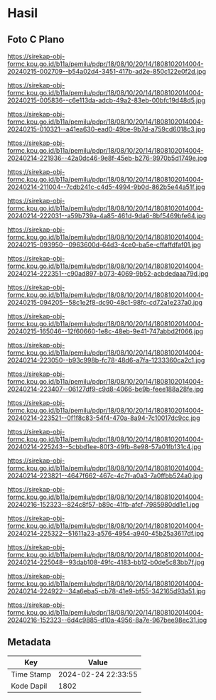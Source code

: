 # Hasil

## Foto C Plano

https://sirekap-obj-formc.kpu.go.id/b11a/pemilu/pdpr/18/08/10/20/14/1808102014004-20240215-002709--b54a02d4-3451-417b-ad2e-850c122e0f2d.jpg

https://sirekap-obj-formc.kpu.go.id/b11a/pemilu/pdpr/18/08/10/20/14/1808102014004-20240215-005836--c6e113da-adcb-49a2-83eb-00bfc19d48d5.jpg

https://sirekap-obj-formc.kpu.go.id/b11a/pemilu/pdpr/18/08/10/20/14/1808102014004-20240215-010321--a41ea630-ead0-49be-9b7d-a759cd6018c3.jpg

https://sirekap-obj-formc.kpu.go.id/b11a/pemilu/pdpr/18/08/10/20/14/1808102014004-20240214-221936--42a0dc46-9e8f-45eb-b276-9970b5d1749e.jpg

https://sirekap-obj-formc.kpu.go.id/b11a/pemilu/pdpr/18/08/10/20/14/1808102014004-20240214-211004--7cdb241c-c4d5-4994-9b0d-862b5e44a51f.jpg

https://sirekap-obj-formc.kpu.go.id/b11a/pemilu/pdpr/18/08/10/20/14/1808102014004-20240214-222031--a59b739a-4a85-461d-9da6-8bf5469bfe64.jpg

https://sirekap-obj-formc.kpu.go.id/b11a/pemilu/pdpr/18/08/10/20/14/1808102014004-20240215-093950--0963600d-64d3-4ce0-ba5e-cffaffdfaf01.jpg

https://sirekap-obj-formc.kpu.go.id/b11a/pemilu/pdpr/18/08/10/20/14/1808102014004-20240214-222351--c90ad897-b073-4069-9b52-acbdedaaa79d.jpg

https://sirekap-obj-formc.kpu.go.id/b11a/pemilu/pdpr/18/08/10/20/14/1808102014004-20240215-094205--58c1e2f8-dc90-48c1-98fc-cd72a1e237a0.jpg

https://sirekap-obj-formc.kpu.go.id/b11a/pemilu/pdpr/18/08/10/20/14/1808102014004-20240215-165046--12f60660-1e8c-48eb-9e41-747abbd2f066.jpg

https://sirekap-obj-formc.kpu.go.id/b11a/pemilu/pdpr/18/08/10/20/14/1808102014004-20240214-223050--b93c998b-fc78-48d6-a7fa-1233360ca2c1.jpg

https://sirekap-obj-formc.kpu.go.id/b11a/pemilu/pdpr/18/08/10/20/14/1808102014004-20240214-223407--06127df9-c9d8-4066-be9b-feee188a28fe.jpg

https://sirekap-obj-formc.kpu.go.id/b11a/pemilu/pdpr/18/08/10/20/14/1808102014004-20240214-223521--0f1f8c83-54f4-470a-8a94-7c10017dc9cc.jpg

https://sirekap-obj-formc.kpu.go.id/b11a/pemilu/pdpr/18/08/10/20/14/1808102014004-20240214-225243--5cbbd1ee-80f3-49fb-8e98-57a01fb131c4.jpg

https://sirekap-obj-formc.kpu.go.id/b11a/pemilu/pdpr/18/08/10/20/14/1808102014004-20240214-223821--4647f662-467c-4c7f-a0a3-7a0ffbb524a0.jpg

https://sirekap-obj-formc.kpu.go.id/b11a/pemilu/pdpr/18/08/10/20/14/1808102014004-20240216-152323--824c8f57-b89c-41fb-afcf-7985980dd1e1.jpg

https://sirekap-obj-formc.kpu.go.id/b11a/pemilu/pdpr/18/08/10/20/14/1808102014004-20240214-225322--51611a23-a576-4954-a940-45b25a3617df.jpg

https://sirekap-obj-formc.kpu.go.id/b11a/pemilu/pdpr/18/08/10/20/14/1808102014004-20240214-225048--93dab108-49fc-4183-bb12-b0de5c83bb7f.jpg

https://sirekap-obj-formc.kpu.go.id/b11a/pemilu/pdpr/18/08/10/20/14/1808102014004-20240214-224922--34a6eba5-cb78-41e9-bf55-342165d93a51.jpg

https://sirekap-obj-formc.kpu.go.id/b11a/pemilu/pdpr/18/08/10/20/14/1808102014004-20240216-152323--6d4c9885-d10a-4956-8a7e-967bee98ec31.jpg


## Metadata

| Key        | Value               |
| ---------- | ------------------- |
| Time Stamp | 2024-02-24 22:33:55 |
| Kode Dapil | 1802                |



